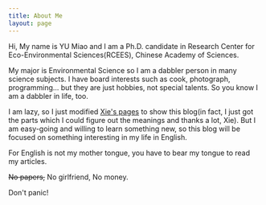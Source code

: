 ```yaml
---
title: About Me
layout: page
---
```

Hi, My name is YU Miao and I am a Ph.D. candidate in Research Center for Eco-Environmental Sciences(RCEES), Chinese Academy of Sciences. 

My major is Environmental Science so I am a dabbler person in many science subjects. I have board interests such as cook, photograph, programming... but they are just hobbies, not special talents. So you know I am a dabbler in life, too. 

I am lazy, so I just modified [Xie's pages](http://yihui.name) to show this blog(in fact, I just got the parts which I could figure out the meanings and thanks a lot, Xie). But I am easy-going and willing to learn something new, so this blog will be focused on something interesting in my life in English. 

For English is not my mother tongue, you have to bear my tongue to read my articles.

<s>No papers,</s> No girlfriend, No money. 

Don't panic!
